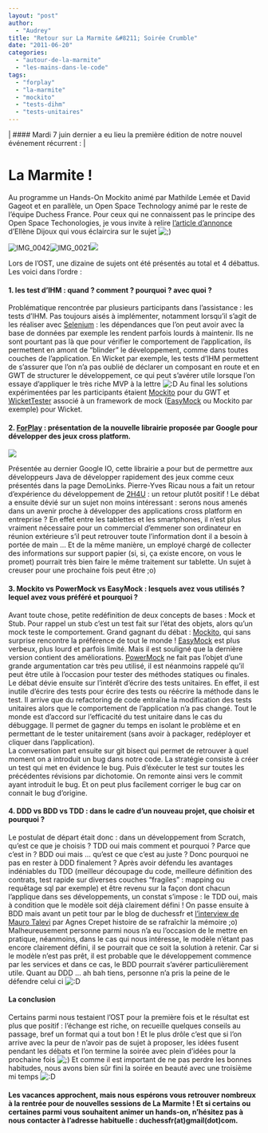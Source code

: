 ```yaml
---
layout: "post"
author: 
  - "Audrey"
title: "Retour sur La Marmite &#8211; Soirée Crumble"
date: "2011-06-20"
categories: 
  - "autour-de-la-marmite"
  - "les-mains-dans-le-code"
tags: 
  - "forplay"
  - "la-marmite"
  - "mockito"
  - "tests-dihm"
  - "tests-unitaires"
---
```


| #### Mardi 7 juin dernier a eu lieu la première édition de notre nouvel événement récurrent : |

# La Marmite !

Au programme un Hands-On Mockito animé par Mathilde Lemée et David Gageot et en parallèle, un Open Space Technology animé par le reste de l’équipe Duchess France. Pour ceux qui ne connaissent pas le principe des Open Space Techonologies, je vous invite à relire [l’article d’annonce](http://jduchess.org/duchess-france/blog/marmite-soiree-crumble-pour-la-premiere-edition/) d’Ellène Dijoux qui vous éclaircira sur le sujet ![;)](http://jduchess.org/duchess-france/wp-includes/images/smilies/icon_wink.gif)

![IMG_0042](/assets/2011/06/2011-06-20-retour-sur-la-marmite-soiree-crumble/5811390860_88c392d717_m.jpg)![IMG_0021](/assets/2011/06/2011-06-20-retour-sur-la-marmite-soiree-crumble/5811390262_127232720d_m.jpg)![](/assets/2011/06/2011-06-20-retour-sur-la-marmite-soiree-crumble/5810826773_0f9f63d050_m.jpg)

Lors de l’OST, une dizaine de sujets ont été présentés au total et 4 débattus. Les voici dans l’ordre :

#### 1\. les test d’IHM : quand ? comment ? pourquoi ? avec quoi ?

Problématique rencontrée par plusieurs participants dans l’assistance : les tests d’IHM. Pas toujours aisés à implémenter, notamment lorsqu’il s’agit de les réaliser avec [Selenium](http://seleniumhq.org/) : les dépendances que l’on peut avoir avec la base de données par exemple les rendent parfois lourds à maintenir. Ils ne sont pourtant pas là que pour vérifier le comportement de l’application, ils permettent en amont de “blinder” le développement, comme dans toutes couches de l’application. En Wicket par exemple, les tests d’IHM permettent de s’assurer que l’on n’a pas oublié de déclarer un composant en route et en GWT de structurer le développement, ce qui peut s’avérer utile lorsque l’on essaye d’appliquer le très riche MVP à la lettre ![:D](http://jduchess.org/duchess-france/wp-includes/images/smilies/icon_biggrin.gif) Au final les solutions expérimentées par les participants étaient [Mockito](http://mockito.org/) pour du GWT et [WicketTester](https://cwiki.apache.org/WICKET/testing-pages.html) associé à un framework de mock ([EasyMock](http://easymock.org/) ou Mockito par exemple) pour Wicket.

#### 2\. [ForPlay](http://code.google.com/p/forplay/) : présentation de la nouvelle librairie proposée par Google pour développer des jeux cross platform.

![](/assets/2011/06/2011-06-20-retour-sur-la-marmite-soiree-crumble/5810826559_02974e9a58.jpg)

Présentée au dernier Google IO, cette librairie a pour but de permettre aux développeurs Java de développer rapidement des jeux comme ceux présentés dans la page DemoLinks. Pierre-Yves Ricau nous a fait un retour d’expérience du développement de [2H4U](http://forplay-2h4u.appspot.com/) : un retour plutôt positif ! Le débat a ensuite dévié sur un sujet non moins intéressant : serons nous amenés dans un avenir proche à développer des applications cross platform en entreprise ? En effet entre les tablettes et les smartphones, il n’est plus vraiment nécessaire pour un commercial d’emmener son ordinateur en réunion extérieure s’il peut retrouver toute l’information dont il a besoin à portée de main … Et de la même manière, un employé chargé de collecter des informations sur support papier (si, si, ça existe encore, on vous le promet) pourrait très bien faire le même traitement sur tablette. Un sujet à creuser pour une prochaine fois peut être ;o)

#### 3\. Mockito vs PowerMock vs EasyMock : lesquels avez vous utilisés ? lequel avez vous préféré et pourquoi ?

Avant toute chose, petite redéfinition de deux concepts de bases : Mock et Stub. Pour rappel un stub c’est un test fait sur l’état des objets, alors qu’un mock teste le comportement. Grand gagnant du débat : [Mockito](http://mockito.org/), qui sans surprise rencontre la préférence de tout le monde ! [EasyMock](http://easymock.org/) est plus verbeux, plus lourd et parfois limité. Mais il est souligné que la dernière version contient des améliorations. [PowerMock](http://code.google.com/p/powermock/) ne fait pas l’objet d’une grande argumentation car très peu utilisé, il est néanmoins rappelé qu’il peut être utile à l’occasion pour tester des méthodes statiques ou finales.  
Le débat dévie ensuite sur l’intérêt d’écrire des tests unitaires. En effet, il est inutile d’écrire des tests pour écrire des tests ou réécrire la méthode dans le test. Il arrive que du refactoring de code entraîne la modification des tests unitaires alors que le comportement de l’application n’a pas changé. Tout le monde est d’accord sur l’efficacité du test unitaire dans le cas du débuggage. Il permet de gagner du temps en isolant le problème et en permettant de le tester unitairement (sans avoir à packager, redéployer et cliquer dans l’application).  
La conversation part ensuite sur git bisect qui permet de retrouver à quel moment on a introduit un bug dans notre code. La stratégie consiste à créer un test qui met en évidence le bug. Puis d’éxécuter le test sur toutes les précédentes révisions par dichotomie. On remonte ainsi vers le commit ayant introduit le bug. Et on peut plus facilement corriger le bug car on connait le bug d’origine.

#### 4\. DDD vs BDD vs TDD : dans le cadre d’un nouveau projet, que choisir et pourquoi ?

Le postulat de départ était donc : dans un développement from Scratch, qu’est ce que je choisis ? TDD oui mais comment et pourquoi ? Parce que c’est in ? BDD oui mais … qu’est ce que c’est au juste ? Donc pourquoi ne pas en rester à DDD finalement ? Après avoir défendu les avantages indéniables du TDD (meilleur découpage du code, meilleure définition des contrats, test rapide sur diverses couches “fragiles” : mapping ou requêtage sql par exemple) et être revenu sur la façon dont chacun l’applique dans ses développements, un constat s’impose : le TDD oui, mais à condition que le modèle soit déjà clairement défini ! On passe ensuite à BDD mais avant un petit tour par le blog de duchessfr et [l’interview de Mauro Talevi](http://jduchess.org/duchess-france/blog/interview-de-mauro-talevi-speaker-mix-it-sur-behavior-driven-development-bdd-et-jbehave/) par Agnes Crepet histoire de se rafraîchir la mémoire ;o) Malheureusement personne parmi nous n’a eu l’occasion de le mettre en pratique, néanmoins, dans le cas qui nous intéresse, le modèle n’étant pas encore clairement défini, il se pourrait que ce soit la solution à retenir. Car si le modèle n’est pas prêt, il est probable que le développement commence par les services et dans ce cas, le BDD pourrait s’avérer particulièrement utile. Quant au DDD … ah bah tiens, personne n’a pris la peine de le défendre celui ci ![:D](http://jduchess.org/duchess-france/wp-includes/images/smilies/icon_biggrin.gif)

#### La conclusion

Certains parmi nous testaient l’OST pour la première fois et le résultat est plus que positif : l’échange est riche, on recueille quelques conseils au passage, bref un format qui a tout bon ! Et le plus drôle c’est que si l’on arrive avec la peur de n’avoir pas de sujet à proposer, les idées fusent pendant les débats et l’on termine la soirée avec plein d’idées pour la prochaine fois ![;)](http://jduchess.org/duchess-france/wp-includes/images/smilies/icon_wink.gif) Et comme il est important de ne pas perdre les bonnes habitudes, nous avons bien sûr fini la soirée en beauté avec une troisième mi temps ![:D](http://jduchess.org/duchess-france/wp-includes/images/smilies/icon_biggrin.gif)

#### Les vacances approchent, mais nous espérons vous retrouver nombreux à la rentrée pour de nouvelles sessions de La Marmite ! Et si certains ou certaines parmi vous souhaitent animer un hands-on, n’hésitez pas à nous contacter à l’adresse habituelle : duchessfr(at)gmail(dot)com.
